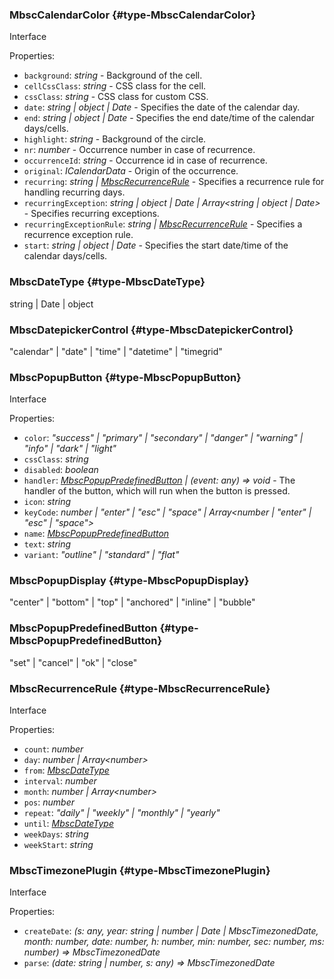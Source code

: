### MbscCalendarColor {#type-MbscCalendarColor}

Interface

Properties:
 - `background`: *string*  - Background of the cell.
 - `cellCssClass`: *string*  - CSS class for the cell.
 - `cssClass`: *string*  - CSS class for custom CSS.
 - `date`: *string &#124; object &#124; Date*  - Specifies the date of the calendar day.
 - `end`: *string &#124; object &#124; Date*  - Specifies the end date/time of the calendar days/cells.
 - `highlight`: *string*  - Background of the circle.
 - `nr`: *number*  - Occurrence number in case of recurrence.
 - `occurrenceId`: *string*  - Occurrence id in case of recurrence.
 - `original`: *ICalendarData*  - Origin of the occurrence.
 - `recurring`: *string &#124; [MbscRecurrenceRule](#type-MbscRecurrenceRule)*  - Specifies a recurrence rule for handling recurring days.
 - `recurringException`: *string &#124; object &#124; Date &#124; Array&lt;string &#124; object &#124; Date&gt;*  - Specifies recurring exceptions.
 - `recurringExceptionRule`: *string &#124; [MbscRecurrenceRule](#type-MbscRecurrenceRule)*  - Specifies a recurrence exception rule.
 - `start`: *string &#124; object &#124; Date*  - Specifies the start date/time of the calendar days/cells.

### MbscDateType {#type-MbscDateType}

string &#124; Date &#124; object


### MbscDatepickerControl {#type-MbscDatepickerControl}

"calendar" &#124; "date" &#124; "time" &#124; "datetime" &#124; "timegrid"


### MbscPopupButton {#type-MbscPopupButton}

Interface

Properties:
 - `color`: *"success" &#124; "primary" &#124; "secondary" &#124; "danger" &#124; "warning" &#124; "info" &#124; "dark" &#124; "light"* 
 - `cssClass`: *string* 
 - `disabled`: *boolean* 
 - `handler`: *[MbscPopupPredefinedButton](#type-MbscPopupPredefinedButton) &#124; (event: any) => void*  - The handler of the button, which will run when the button is pressed.
 - `icon`: *string* 
 - `keyCode`: *number &#124; "enter" &#124; "esc" &#124; "space" &#124; Array&lt;number &#124; "enter" &#124; "esc" &#124; "space"&gt;* 
 - `name`: *[MbscPopupPredefinedButton](#type-MbscPopupPredefinedButton)* 
 - `text`: *string* 
 - `variant`: *"outline" &#124; "standard" &#124; "flat"* 

### MbscPopupDisplay {#type-MbscPopupDisplay}

"center" &#124; "bottom" &#124; "top" &#124; "anchored" &#124; "inline" &#124; "bubble"


### MbscPopupPredefinedButton {#type-MbscPopupPredefinedButton}

"set" &#124; "cancel" &#124; "ok" &#124; "close"


### MbscRecurrenceRule {#type-MbscRecurrenceRule}

Interface

Properties:
 - `count`: *number* 
 - `day`: *number &#124; Array&lt;number&gt;* 
 - `from`: *[MbscDateType](#type-MbscDateType)* 
 - `interval`: *number* 
 - `month`: *number &#124; Array&lt;number&gt;* 
 - `pos`: *number* 
 - `repeat`: *"daily" &#124; "weekly" &#124; "monthly" &#124; "yearly"* 
 - `until`: *[MbscDateType](#type-MbscDateType)* 
 - `weekDays`: *string* 
 - `weekStart`: *string* 

### MbscTimezonePlugin {#type-MbscTimezonePlugin}

Interface

Properties:
 - `createDate`: *(s: any, year: string &#124; number &#124; Date &#124; MbscTimezonedDate, month: number, date: number, h: number, min: number, sec: number, ms: number) => MbscTimezonedDate* 
 - `parse`: *(date: string &#124; number, s: any) => MbscTimezonedDate* 

